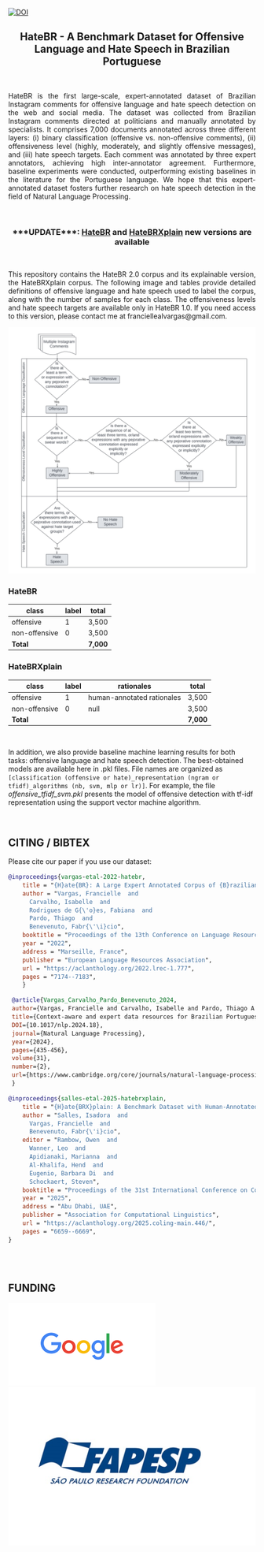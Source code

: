 [![DOI](https://zenodo.org/badge/DOI/10.5281/zenodo.7681302.svg)](https://doi.org/10.5281/zenodo.10794024)

<h2 align="center"> HateBR - A Benchmark Dataset for Offensive Language and Hate Speech in Brazilian Portuguese </h2>  

</br>
<p align="justify"> HateBR is the first large-scale, expert-annotated dataset of Brazilian Instagram comments for offensive language and hate speech detection on the web and social media. The dataset was collected from Brazilian Instagram comments directed at politicians and manually annotated by specialists. It comprises 7,000 documents annotated across three different layers: (i) binary classification (offensive vs. non-offensive comments), (ii) offensiveness level (highly, moderately, and slightly offensive messages), and (iii) hate speech targets. Each comment was annotated by three expert annotators, achieving high inter-annotator agreement. Furthermore, baseline experiments were conducted, outperforming existing baselines in the literature for the Portuguese language. We hope that this expert-annotated dataset fosters further research on hate speech detection in the field of Natural Language Processing. </p>

</br>
<h3 align="center">***UPDATE***: <u>HateBR</u> and <u>HateBRXplain</u> new versions are available</h3> 
</br>
  
<p align="justify"> This repository contains the HateBR 2.0 corpus and its explainable version, the HateBRXplain corpus. The following image and tables provide detailed definitions of offensive language and hate speech used to label the corpus, along with the number of samples for each class. The offensiveness levels and hate speech targets are available only in HateBR 1.0. If you need access to this version, please contact me at franciellealvargas@gmail.com.

 ![SSC-logo-200x71](https://github.com/franciellevargas/franciellevargas.github.io/blob/d9f0a61b591820083c14691ffac85db460dee4d5/img/hatebr_annotation.png)


### HateBR 
<div align="center">

| class         | label | total  |
|--------------|-------|--------|
| offensive    | 1     | 3,500  |
| non-offensive | 0    | 3,500  |
| **Total**    |       | **7,000** |

</div>

### HateBRXplain 

<div align="center">

| class         | label | rationales                     | total  |
|--------------|-------|--------------------------------|--------|
| offensive    | 1     | human-annotated rationales    | 3,500  |
| non-offensive | 0    | null                          | 3,500  |
| **Total**    |       |                                | **7,000** |

</div>


</br>

In addition, we also provide baseline machine learning results for both tasks: offensive language and hate speech detection. The best-obtained models are available here in .pkl files. File names are organized as `[classification (offensive or hate)_representation (ngram or tfidf)_algorithms (nb, svm, mlp or lr)]`. For example, the file *offensive_tfidf_svm.pkl* presents the model of offensive detection with tf-idf representation using the support vector machine algorithm.

</br>


<h2 align="left"> CITING / BIBTEX </h2>

Please cite our paper if you use our dataset:
```bibtex
@inproceedings{vargas-etal-2022-hatebr,
    title = "{H}ate{BR}: A Large Expert Annotated Corpus of {B}razilian {I}nstagram Comments for Offensive Language and Hate Speech Detection",
    author = "Vargas, Francielle  and
      Carvalho, Isabelle  and
      Rodrigues de G{\'o}es, Fabiana  and
      Pardo, Thiago  and
      Benevenuto, Fabr{\'\i}cio",
    booktitle = "Proceedings of the 13th Conference on Language Resources and Evaluation (LREC 2022)",
    year = "2022",
    address = "Marseille, France",
    publisher = "European Language Resources Association",
    url = "https://aclanthology.org/2022.lrec-1.777",
    pages = "7174--7183",
    }
```

```bibtex
 @article{Vargas_Carvalho_Pardo_Benevenuto_2024, 
 author={Vargas, Francielle and Carvalho, Isabelle and Pardo, Thiago A. S. and Benevenuto, Fabrício},
 title={Context-aware and expert data resources for Brazilian Portuguese hate speech detection}, 
 DOI={10.1017/nlp.2024.18}, 
 journal={Natural Language Processing},  
 year={2024}, 
 pages={435-456},
 volume{31},
 number={2},
 url={https://www.cambridge.org/core/journals/natural-language-processing/article/contextaware-and-expert-data-resources-for-brazilian-portuguese-hate-speech-detection/7D9019ED5471CD16E320EBED06A6E923#},
 }
```


```bibtex
@inproceedings{salles-etal-2025-hatebrxplain,
    title = "{H}ate{BRX}plain: A Benchmark Dataset with Human-Annotated Rationales for Explainable Hate Speech Detection in {B}razilian {P}ortuguese",
    author = "Salles, Isadora  and
      Vargas, Francielle  and
      Benevenuto, Fabr{\'i}cio",
    editor = "Rambow, Owen  and
      Wanner, Leo  and
      Apidianaki, Marianna  and
      Al-Khalifa, Hend  and
      Eugenio, Barbara Di  and
      Schockaert, Steven",
    booktitle = "Proceedings of the 31st International Conference on Computational Linguistics (COLING 2025)",
    year = "2025",
    address = "Abu Dhabi, UAE",
    publisher = "Association for Computational Linguistics",
    url = "https://aclanthology.org/2025.coling-main.446/",
    pages = "6659--6669",
}
```

<br></br>

<h2 align="left"> FUNDING </h2>

![SSC-logo-300x171](https://github.com/franciellevargas/franciellevargas.github.io/blob/fc03a6672ab2937e413e4508a5061abed4a66098/img/google-logo-menor.png)
![SSC-logo-300x171](https://github.com/franciellevargas/franciellevargas.github.io/blob/fc03a6672ab2937e413e4508a5061abed4a66098/img/fapesp.jpg)

</br>

